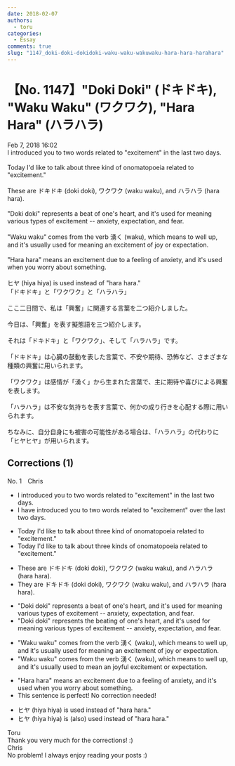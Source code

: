 ```yaml
---
date: 2018-02-07
authors:
  - toru
categories:
  - Essay
comments: true
slug: "1147_doki-doki-dokidoki-waku-waku-wakuwaku-hara-hara-harahara"
---
```


# 【No. 1147】"Doki Doki" (ドキドキ),  "Waku Waku" (ワクワク), "Hara Hara" (ハラハラ)
<div class="date">Feb 7, 2018 16:02</div>
<div id="post"><div id="body_show_ori">
I introduced you to two words related to "excitement" in the last two days.<br/><br/>Today I'd like to talk about three kind of onomatopoeia related to "excitement."<br/><br/>These are ドキドキ (doki doki), ワクワク (waku waku), and ハラハラ (hara hara).<br/><br/>"Doki doki" represents a beat of one's heart, and it's used for meaning various types of excitement -- anxiety, expectation, and fear.<br/><br/>"Waku waku" comes from the verb 湧く (waku), which means to well up, and it's usually used for meaning an excitement of joy or expectation.<br/><br/>"Hara hara" means an excitement due to a feeling of anxiety, and it's used when you worry about something.<br/><br/>ヒヤ (hiya hiya) is used instead of "hara hara."
</div></div>

<!-- more -->

<div id="post_ja"><div id="body_show_mo">
「ドキドキ」と「ワクワク」と「ハラハラ」<br/><br/>ここ二日間で、私は「興奮」に関連する言葉を二つ紹介しました。<br/><br/>今日は、「興奮」を表す擬態語を三つ紹介します。<br/><br/>それは「ドキドキ」と「ワクワク」、そして「ハラハラ」です。<br/><br/>「ドキドキ」は心臓の鼓動を表した言葉で、不安や期待、恐怖など、さまざまな種類の興奮に用いられます。<br/><br/>「ワクワク」は感情が「湧く」から生まれた言葉で、主に期待や喜びによる興奮を表します。<br/><br/>「ハラハラ」は不安な気持ちを表す言葉で、何かの成り行きを心配する際に用いられます。<br/><br/>ちなみに、自分自身にも被害の可能性がある場合は、「ハラハラ」の代わりに「ヒヤヒヤ」が用いられます。
</div></div>

## Corrections (1)
<div id="block"><div class="first_name"> No. 1　<span class="just_name">Chris</span></div><div id="block2">
<ul class="correction_field">
<li class="incorrect">I introduced you to two words related to "excitement" in the last two days.</li>
<li class="corrected correct">
I <span class="f_blue">have </span>introduced you to two words related to "excitement" <span class="f_blue">over </span>the last two days.
</li>
</ul>
<ul class="correction_field">
<li class="incorrect">Today I'd like to talk about three kind of onomatopoeia related to "excitement."</li>
<li class="corrected correct">
Today I'd like to talk about three <span class="f_blue">kinds</span> of onomatopoeia related to "excitement."
</li>
</ul>
<ul class="correction_field">
<li class="incorrect">These are ドキドキ (doki doki), ワクワク (waku waku), and ハラハラ (hara hara).</li>
<li class="corrected correct">
<span class="f_blue">They </span>are ドキドキ (doki doki), ワクワク (waku waku), and ハラハラ (hara hara).
</li>
</ul>
<ul class="correction_field">
<li class="incorrect">"Doki doki" represents a beat of one's heart, and it's used for meaning various types of excitement -- anxiety, expectation, and fear.</li>
<li class="corrected correct">
"Doki doki" represents <span class="f_blue">the beating</span> of one's heart, and it's used for meaning various types of excitement -- anxiety, expectation, and fear.
</li>
</ul>
<ul class="correction_field">
<li class="incorrect">"Waku waku" comes from the verb 湧く (waku), which means to well up, and it's usually used for meaning an excitement of joy or expectation.</li>
<li class="corrected correct">
"Waku waku" comes from the verb 湧く (waku), which means to well up, and it's usually used <span class="f_blue">to mean </span>an <span class="f_blue">joyful excitement</span> or expectation.
</li>
</ul>
<ul class="correction_field">
<li class="incorrect">"Hara hara" means an excitement due to a feeling of anxiety, and it's used when you worry about something.</li>
<li class="corrected perfect">This sentence is perfect! No correction needed!</li>
</ul>
<ul class="correction_field">
<li class="incorrect">ヒヤ (hiya hiya) is used instead of "hara hara."</li>
<li class="corrected correct">
ヒヤ (hiya hiya) is <span class="f_blue">(also) </span>used instead of "hara hara."
</li>
</ul>
</div><div class="name"><span class="just_name">Toru</span><br>
Thank you very much for the corrections! :)
</div>
<div class="name"><span class="just_name">Chris</span><br>
No problem! I always enjoy reading your posts :)<br/>
</div>
</div>
